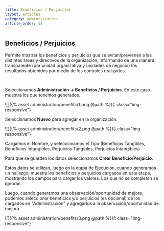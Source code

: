 ```yaml
---
title: Beneficios / Perjuicios
layout: articles
category: administration
article_order: 11
---
```

## Beneficios / Perjuicios

Permite mostrar los beneficios y perjuicios que se evitan/previenen a las distintas áreas y directivos de la organización, informando de una manera transparente (por unidad organizativa y unidades de negocio) los resultados obtenidos por medio de los controles realizados.

&nbsp;

Seleccionamos **Administración -> Beneficios / Perjuicios**. En este caso muestra los que tenemos generados.

![]({% asset administration/benefits/1.png @path %}){: class="img-responsive"}

Seleccionamos **Nuevo** para agregar en la organización.

![]({% asset administration/benefits/2.png @path %}){: class="img-responsive"}

Cargamos el Nombre, y seleccionamos el Tipo (Beneficios Tangibles, Beneficios Intangibles, Perjuicios Tangibles, Perjuicios Intangibles)

Para que se guarden los datos seleccionamos **Crear Beneficio/Perjuicio**.

Estos datos se utilizan, luego en la etapa de Ejecución, cuando generamos un hallazgo, muestra los beneficios y perjuicios cargados en esta etapa, mostrando los campos para cargar los valores. Los que no se completan se ignoran.

Luego, cuando generamos una observación/oportunidad de mejora, podemos seleccionar beneficios y/o perjuicios (es opcional) de los cargados en "Administración" y agregarlos a la observación/oportunidad de mejora.

![]({% asset administration/benefits/3.png @path %}){: class="img-responsive"}
